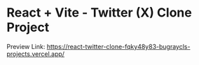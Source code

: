 # React + Vite - Twitter (X) Clone Project

Preview Link: https://react-twitter-clone-fqky48y83-bugraycls-projects.vercel.app/
